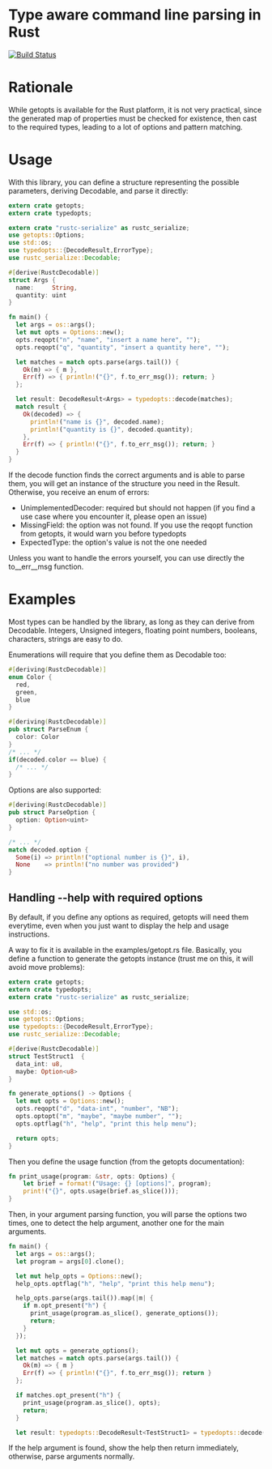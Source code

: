 # Type aware command line parsing in Rust

[![Build Status](https://travis-ci.org/Geal/typedopts.png?branch=master)](https://travis-ci.org/Geal/typedopts)

# Rationale

While getopts is available for the Rust platform, it is not very practical,
since the generated map of properties must be checked for existence,
then cast to the required types, leading to a lot of options and pattern
matching.

# Usage

With this library, you can define a structure representing the possible
parameters, deriving Decodable, and parse it directly:


```Rust
extern crate getopts;
extern crate typedopts;

extern crate "rustc-serialize" as rustc_serialize;
use getopts::Options;
use std::os;
use typedopts::{DecodeResult,ErrorType};
use rustc_serialize::Decodable;

#[derive(RustcDecodable)]
struct Args {
  name:     String,
  quantity: uint
}

fn main() {
  let args = os::args();
  let mut opts = Options::new();
  opts.reqopt("n", "name", "insert a name here", "");
  opts.reqopt("q", "quantity", "insert a quantity here", "");

  let matches = match opts.parse(args.tail()) {
    Ok(m) => { m },
    Err(f) => { println!("{}", f.to_err_msg()); return; }
  };

  let result: DecodeResult<Args> = typedopts::decode(matches);
  match result {
    Ok(decoded) => {
      println!("name is {}", decoded.name);
      println!("quantity is {}", decoded.quantity);
    },
    Err(f) => { println!("{}", f.to_err_msg()); return; }
  }
}
```

If the decode function finds the correct arguments and is able to parse them,
you will get an instance of the structure you need in the Result. Otherwise,
you receive an enum of errors:

- UnimplementedDecoder: required but should not happen (if you find a use case where you encounter it, please open an issue)
- MissingField: the option was not found. If you use the reqopt function from getopts, it would warn you before typedopts
- ExpectedType: the option's value is not the one needed

Unless you want to handle the errors yourself, you can use directly the
to__err__msg function.

# Examples

Most types can be handled by the library, as long as they can derive from
Decodable. Integers, Unsigned integers, floating point numbers, booleans,
characters, strings are easy to do.

Enumerations will require that you define them as Decodable too:

```Rust
#[deriving(RustcDecodable)]
enum Color {
  red,
  green,
  blue
}

#[deriving(RustcDecodable)]
pub struct ParseEnum {
  color: Color
}
/* ... */
if(decoded.color == blue) {
  /* ... */
}
```

Options are also supported:

```Rust
#[deriving(RustcDecodable)]
pub struct ParseOption {
  option: Option<uint>
}

/* ... */
match decoded.option {
  Some(i) => println!("optional number is {}", i),
  None    => println!("no number was provided")
}
```
## Handling --help with required options

By default, if you define any options as required, getopts will need them everytime, even when
you just want to display the help and usage instructions.

A way to fix it is available in the examples/getopt.rs file. Basically, you define a function
to generate the getopts instance (trust me on this, it will avoid move problems):

```Rust
extern crate getopts;
extern crate typedopts;
extern crate "rustc-serialize" as rustc_serialize;

use std::os;
use getopts::Options;
use typedopts::{DecodeResult,ErrorType};
use rustc_serialize::Decodable;

#[derive(RustcDecodable)]
struct TestStruct1  {
  data_int: u8,
  maybe: Option<u8>
}

fn generate_options() -> Options {
  let mut opts = Options::new();
  opts.reqopt("d", "data-int", "number", "NB");
  opts.optopt("m", "maybe", "maybe number", "");
  opts.optflag("h", "help", "print this help menu");

  return opts;
}
```

Then you define the usage function (from the getopts documentation):

```Rust
fn print_usage(program: &str, opts: Options) {
    let brief = format!("Usage: {} [options]", program);
    print!("{}", opts.usage(brief.as_slice()));
}
```

Then, in your argument parsing function, you will parse the options
two times, one to detect the help argument, another one for the main
arguments.

```Rust
fn main() {
  let args = os::args();
  let program = args[0].clone();

  let mut help_opts = Options::new();
  help_opts.optflag("h", "help", "print this help menu");

  help_opts.parse(args.tail()).map(|m| {
    if m.opt_present("h") {
      print_usage(program.as_slice(), generate_options());
      return;
    }
  });

  let mut opts = generate_options();
  let matches = match opts.parse(args.tail()) {
    Ok(m) => { m }
    Err(f) => { println!("{}", f.to_err_msg()); return }
  };

  if matches.opt_present("h") {
    print_usage(program.as_slice(), opts);
    return;
  }

  let result: typedopts::DecodeResult<TestStruct1> = typedopts::decode(matches);
```

If the help argument is found, show the help then return immediately,
otherwise, parse arguments normally.
